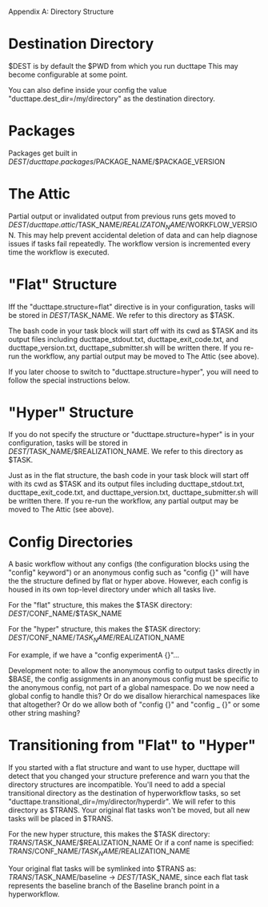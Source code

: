 Appendix A: Directory Structure

Destination Directory
=====================

$DEST is by default the $PWD from which you run ducttape This may become configurable at some point.

You can also define inside your config the value "ducttape.dest_dir=/my/directory" as the destination directory.

Packages
========

Packages get built in $DEST/ducttape.packages/$PACKAGE_NAME/$PACKAGE_VERSION

The Attic
=========

Partial output or invalidated output from previous runs gets moved to $DEST/ducttape.attic/$TASK_NAME/$REALIZATON_NAME/$WORKFLOW_VERSION. This may help prevent accidental deletion of data and can help diagnose issues if tasks fail repeatedly. The workflow version is incremented every time the workflow is executed.

"Flat" Structure
================

Iff the "ducttape.structure=flat" directive is in your configuration, tasks will be stored in $DEST/$TASK_NAME. We refer to this directory as $TASK.

The bash code in your task block will start off with its cwd as $TASK and its output files including ducttape_stdout.txt, ducttape_exit_code.txt, and ducttape_version.txt, ducttape_submitter.sh will be written there. If you re-run the workflow, any partial output may be moved to The Attic (see above).

If you later choose to switch to "ducttape.structure=hyper", you will need to follow the special instructions below.

"Hyper" Structure
=================

If you do not specify the structure or "ducttape.structure=hyper" is in your configuration, tasks will be stored in $DEST/$TASK_NAME/$REALIZATION_NAME. We refer to this directory as $TASK.

Just as in the flat structure, the bash code in your task block will start off with its cwd as $TASK and its output files including ducttape_stdout.txt, ducttape_exit_code.txt, and ducttape_version.txt, ducttape_submitter.sh will be written there. If you re-run the workflow, any partial output may be moved to The Attic (see above).

Config Directories
==================

A basic workflow without any configs (the configuration blocks using the "config" keyword") or an anonymous config such as "config {}" will have the the structure defined by flat or hyper above. However, each config is housed in its own top-level directory under which all tasks live.

For the "flat" structure, this makes the $TASK directory: $DEST/$CONF_NAME/$TASK_NAME

For the "hyper" structure, this makes the $TASK directory: $DEST/$CONF_NAME/$TASK_NAME/$REALIZATION_NAME

For example, if we have a "config experimentA {}"... 

Development note: to allow the anonymous config to output tasks directly in $BASE, the config assignments in an anonymous config must be specific to the anonymous config, not part of a global namespace. Do we now need a global config to handle this? Or do we disallow hierarchical namespaces like that altogether? Or do we allow both of "config {}" and "config _ {}" or some other string mashing?

Transitioning from "Flat" to "Hyper"
====================================

If you started with a flat structure and want to use hyper, ducttape will detect that you changed your structure preference
and warn you that the directory structures are incompatible. You'll need to add a special transitional directory as the
destination of hyperworkflow tasks, so set "ducttape.transitional_dir=/my/director/hyperdir". We will refer to this directory
as $TRANS. Your original flat tasks won't be moved, but all new tasks will be placed in $TRANS.

For the new hyper structure, this makes the $TASK directory: $TRANS/$TASK_NAME/$REALIZATION_NAME
Or if a conf name is specified: $TRANS/$CONF_NAME/$TASK_NAME/$REALIZATION_NAME

Your original flat tasks will be symlinked into $TRANS as: $TRANS/$TASK_NAME/baseline -> $DEST/$TASK_NAME, since each flat task represents the baseline branch of the Baseline branch point in a hyperworkflow.

